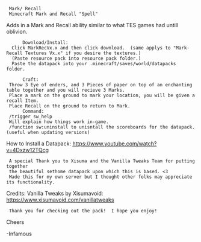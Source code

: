     Mark/ Recall
     Minecraft Mark and Recall "Spell"
     
Adds in a Mark and Recall ability similar to what TES games had untill oblivion.

          Download/Install:
      Click MarkRecVx.x and then click download.  (same applys to "Mark-Recall Textures Vx.x" if you desire the textures.)
      (Paste resource pack into resource pack folder.)
      Paste the datapack into your .minecraft/saves/world/datapacks folder.
      
          Craft:
     Throw 3 Eye of enders, and 3 Pieces of paper on top of an enchanting table together and you will recieve 3 Marks.
     Place a mark on the ground to mark your location, you will be given a recall Item.
     Place Recall on the ground to return to Mark.
          Command:
     /trigger sw_help
     Will explain how things work in-game.
     /function sw:uninstall to unisntall the scoreboards for the datapack. (useful when updating versions)
     
How to Install a Datapack:
https://www.youtube.com/watch?v=4Dxzw12TQcg
     
     A special Thank you to Xisuma and the Vanilla Tweaks Team for putting together 
     the beautiful sethome datapack upon which this is based. <3
     Made this for my own server but I thought other folks may appreciate its functionality.
     
Credits:
Vanilla Tweaks by Xisumavoid: https://www.xisumavoid.com/vanillatweaks

     Thank you for checking out the pack!  I hope you enjoy!
     
Cheers  

-Infamous

